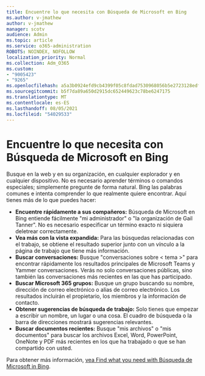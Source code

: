 ```yaml
---
title: Encuentre lo que necesita con Búsqueda de Microsoft en Bing
ms.author: v-jmathew
author: v-jmathew
manager: scotv
audience: Admin
ms.topic: article
ms.service: o365-administration
ROBOTS: NOINDEX, NOFOLLOW
localization_priority: Normal
ms.collection: Adm_O365
ms.custom:
- "9005423"
- "9265"
ms.openlocfilehash: a5a3b0924efd9cb4399f05c8fdad7530968056b5e2723128edf6cfbc2f92f558
ms.sourcegitcommit: b5f7da89a650d2915dc652449623c78be6247175
ms.translationtype: MT
ms.contentlocale: es-ES
ms.lasthandoff: 08/05/2021
ms.locfileid: "54029533"
---
```

# <a name="find-what-you-need-with-microsoft-search-in-bing"></a>Encuentre lo que necesita con Búsqueda de Microsoft en Bing

Busque en la web y en su organización, en cualquier explorador y en cualquier dispositivo. No es necesario aprender términos o comandos especiales; simplemente pregunte de forma natural. Bing las palabras comunes e intenta comprender lo que realmente quiere encontrar. Aquí tienes más de lo que puedes hacer:

- **Encuentre rápidamente a sus compañeros:** Búsqueda de Microsoft en Bing entiende fácilmente "mi administrador" o "la organización de Gail Tanner". No es necesario especificar un término exacto ni siquiera deletrear correctamente.
- **Vea más con la vista expandida:** Para las búsquedas relacionadas con el trabajo, se obtiene el resultado superior junto con un vínculo a la página de trabajo que tiene más información.
- **Buscar conversaciones:** Busque "conversaciones sobre < tema >" para encontrar rápidamente los resultados principales de Microsoft Teams y Yammer conversaciones. Verás no solo conversaciones públicas, sino también las conversaciones más recientes en las que has participado.
- **Buscar Microsoft 365 grupos:** Busque un grupo buscando su nombre, dirección de correo electrónico o alias de correo electrónico. Los resultados incluirán el propietario, los miembros y la información de contacto.
- **Obtener sugerencias de búsqueda de trabajo:** Solo tienes que empezar a escribir un nombre, un lugar o una cosa. El cuadro de búsqueda o la barra de direcciones mostrará sugerencias relevantes.
- **Buscar documentos recientes:** Busque "mis archivos" o "mis documentos" para buscar los archivos Excel, Word, PowerPoint, OneNote y PDF más recientes en los que ha trabajado o que se han compartido con usted.

Para obtener más información, [vea Find what you need with Búsqueda de Microsoft in Bing](https://go.microsoft.com/fwlink/?linkid=2149027).
